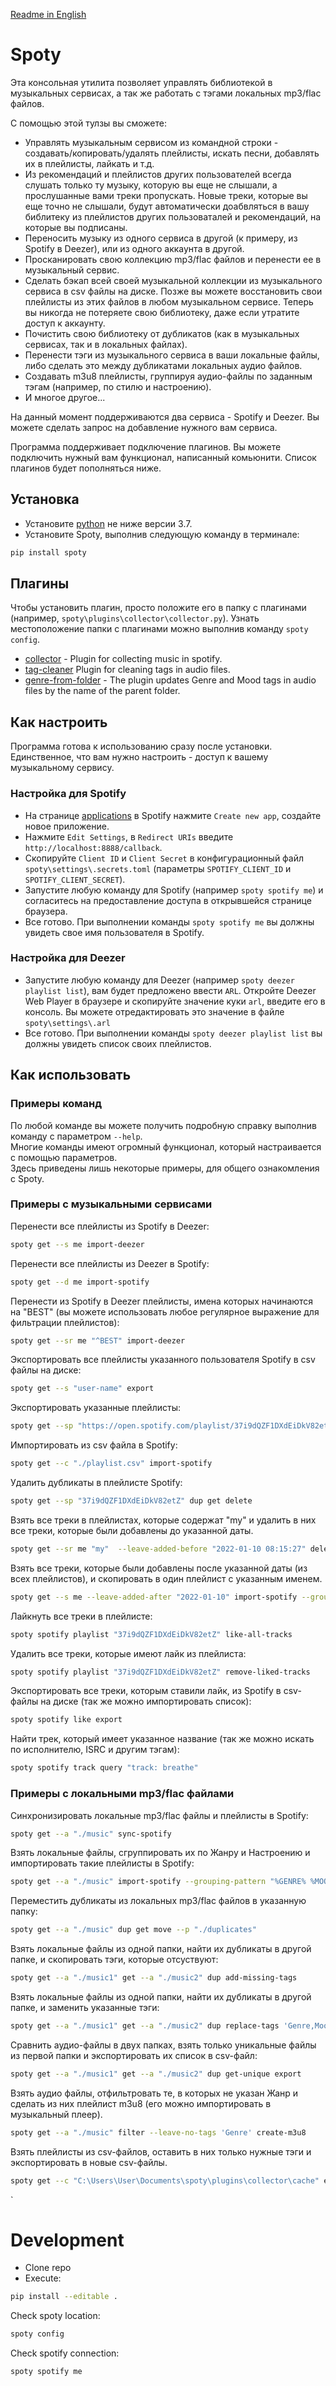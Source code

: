 [Readme in English](https://github.com/dy-sh/spoty/blob/master/README.md)

# Spoty

Эта консольная утилита позволяет управлять библиотекой в музыкальных сервисах, а так же работать с тэгами локальных mp3/flac файлов.

С помощью этой тулзы вы сможете:
- Управлять музыкальным сервисом из командной строки - создавать/копировать/удалять плейлисты, искать песни, добавлять их в плейлисты, лайкать и т.д.
- Из рекомендаций и плейлистов других пользователей всегда слушать только ту музыку, которую вы еще не слышали, а прослушанные вами треки пропускать. Новые треки, которые вы еще точно не слышали, будут автоматически доабвляться в вашу библитеку из плейлистов других пользоваталей и рекомендаций, на которые вы подписаны.
- Переносить музыку из одного сервиса в другой (к примеру, из Spotify в Deezer), или из одного аккаунта в другой.
- Просканировать свою коллекцию mp3/flac файлов и перенести ее в музыкальный сервис.
- Сделать бэкап всей своей музыкальной коллекции из музыкального сервиса в csv файлы на диске. Позже вы можете восстановить свои плейлисты из этих файлов в любом музыкальном сервисе. Теперь вы никогда не потеряете свою библиотеку, даже если утратите доступ к аккаунту.
- Почистить свою библиотеку от дубликатов (как в музыкальных сервисах, так и в локальных файлах).
- Перенести тэги из музыкального сервиса в ваши локальные файлы, либо сделать это между дубликатами локальных аудио файлов.
- Создавать m3u8 плейлисты, группируя аудио-файлы по заданным тэгам (например, по стилю и настроению).
- И многое другое...

На данный момент поддерживаются два сервиса - Spotify и Deezer. Вы можете сделать запрос на добавление нужного вам сервиса.

Программа поддерживает подключение плагинов. Вы можете подключить нужный вам функционал, написанный комьюнити. Список плагинов будет пополняться ниже.

## Установка

- Установите [python](https://www.python.org/downloads/) не ниже версии 3.7.
- Установите Spoty, выполнив следующую команду в терминале: 

```bash
pip install spoty
```

## Плагины

Чтобы установить плагин, просто положите его в папку с плагинами (например, `spoty\plugins\collector\collector.py`).
Узнать местоположение папки с плагинами можно выполнив команду `spoty config`.

- [collector](https://github.com/dy-sh/spoty_collector) - Plugin for collecting music in spotify.
- [tag-cleaner](https://github.com/dy-sh/spoty_tag_cleaner) Plugin for cleaning tags in audio files.
- [genre-from-folder](https://github.com/dy-sh/spoty_genre_from_folder) - The plugin updates Genre and Mood tags in audio files by the name of the parent folder.

## Как настроить 

Программа готова к использованию сразу после установки. 
Единственное, что вам нужно настроить - доступ к вашему музыкальному сервису.

### Настройка для Spotify

- На странице [applications](https://developer.spotify.com/dashboard/applications) в Spotify нажмите `Create new app`, создайте новое приложение. 
- Нажмите `Edit Settings`, в `Redirect URIs` введите `http://localhost:8888/callback`.
- Скопируйте `Client ID` и `Client Secret` в конфигурационный файл `spoty\settings\.secrets.toml` (параметры `SPOTIFY_CLIENT_ID` и `SPOTIFY_CLIENT_SECRET`).
- Запустите любую команду для Spotify (например `spoty spotify me`) и согласитесь на предоставление доступа в открывшейся странице браузера.
- Все готово. При выполнении команды `spoty spotify me` вы должны увидеть свое имя пользователя в Spotify.

### Настройка для Deezer

- Запустите любую команду для Deezer (например `spoty deezer playlist list`), вам будет предложено ввести `ARL`. Откройте Deezer Web Player в браузере и скопируйте значение куки `arl`, введите его в консоль. Вы можете отредактировать это значение в файле `spoty\settings\.arl` 
- Все готово. При выполнении команды `spoty deezer playlist list` вы должны увидеть список своих плейлистов.

## Как использовать

### Примеры команд

По любой команде вы можете получить подробную справку выполнив команду с параметром `--help`.  
Многие команды имеют огромный функционал, который настраивается с помощью параметров.  
Здесь приведены лишь некоторые примеры, для общего ознакомления с Spoty.  

### Примеры с музыкальными сервисами

Перенести все плейлисты из Spotify в Deezer:

```bash
spoty get --s me import-deezer
```

Перенести все плейлисты из Deezer в Spotify:

```bash
spoty get --d me import-spotify
```

Перенести из Spotify в Deezer плейлисты, имена которых начинаются на "BEST" (вы можете использовать любое регулярное выражение для фильтрации плейлистов):

```bash
spoty get --sr me "^BEST" import-deezer
```

Экспортировать все плейлисты указанного пользователя Spotify в csv файлы на диске:

```bash
spoty get --s "user-name" export
```

Экспортировать указанные плейлисты:

```bash
spoty get --sp "https://open.spotify.com/playlist/37i9dQZF1DXdEiDkV82etZ" --ps "https://open.spotify.com/playlist/37i9dQZF1DX4uWsCu3SlsH" export
```

Импортировать из csv файла в Spotify:

```bash
spoty get --c "./playlist.csv" import-spotify
```

Удалить дубликаты в плейлисте Spotify:

```bash
spoty get --sp "37i9dQZF1DXdEiDkV82etZ" dup get delete
```

Взять все треки в плейлистах, которые содержат "my" и удалить в них все треки, которые были добавлены до указанной даты.

```bash
spoty get --sr me "my"  --leave-added-before "2022-01-10 08:15:27" delete
```

Взять все треки, которые были добавлены после указанной даты (из всех плейлистов), и скопировать в один плейлист с указанным именем.

```bash
spoty get --s me --leave-added-after "2022-01-10" import-spotify --grouping-pattern "New tracks"
```

Лайкнуть все треки в плейлисте:

```bash
spoty spotify playlist "37i9dQZF1DXdEiDkV82etZ" like-all-tracks
```

Удалить все треки, которые имеют лайк из плейлиста:

```bash
spoty spotify playlist "37i9dQZF1DXdEiDkV82etZ" remove-liked-tracks
```


Экспортировать все треки, которым ставили лайк, из Spotify в csv-файлы на диске (так же можно импортировать список):

```bash
spoty spotify like export
```

Найти трек, который имеет указанное название (так же можно искать по исполнителю, ISRC и другим тэгам):

```bash
spoty spotify track query "track: breathe"
```


### Примеры с локальными mp3/flac файлами

Синхронизировать локальные mp3/flac файлы и плейлисты в Spotify:

```bash
spoty get --a "./music" sync-spotify
```

Взять локальные файлы, сгруппировать их по Жанру и Настроению и импортировать такие плейлисты в Spotify:

```bash
spoty get --a "./music" import-spotify --grouping-pattern "%GENRE% %MOOD%"
```

Переместить дубликаты из локальных mp3/flac файлов в указанную папку:

```bash
spoty get --a "./music" dup get move --p "./duplicates"
```

Взять локальные файлы из одной папки, найти их дубликаты в другой папке, и скопировать тэги, которые отсуствуют:

```bash
spoty get --a "./music1" get --a "./music2" dup add-missing-tags
```

Взять локальные файлы из одной папки, найти их дубликаты в другой папке, и заменить указанные тэги:

```bash
spoty get --a "./music1" get --a "./music2" dup replace-tags 'Genre,Mood'
```

Сравнить аудио-файлы в двух папках, взять только уникальные файлы из первой папки и экспортировать их список в csv-файл:

```bash
spoty get --a "./music1" get --a "./music2" dup get-unique export 
```

Взять аудио файлы, отфильтровать те, в которых не указан Жанр и сделать из них плейлист m3u8 (его можно импортировать в музыкальный плеер).

```bash
spoty get --a "./music" filter --leave-no-tags 'Genre' create-m3u8
```


Взять плейлисты из csv-файлов, оставить в них только нужные тэги и экспортировать в новые csv-файлы. 
```bash
spoty get --c "C:\Users\User\Documents\spoty\plugins\collector\cache" export --got 'ARTIST,TITLE'    
```
`
# Development

- Clone repo
- Execute: 
```bash
pip install --editable .
```

Check spoty location:
```bash
spoty config
```

Check spotify connection:
```bash
spoty spotify me
```
